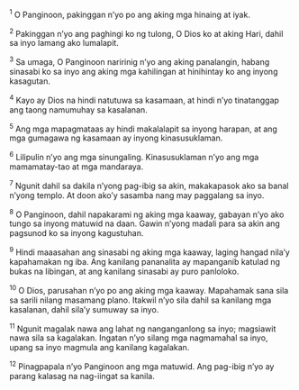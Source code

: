 <sup>1</sup>
O Panginoon, pakinggan nʼyo po ang aking mga hinaing at iyak. 

<sup>2</sup>
Pakinggan nʼyo ang paghingi ko ng tulong, O Dios ko at aking Hari, dahil sa inyo lamang ako lumalapit. 

<sup>3</sup>
Sa umaga, O Panginoon naririnig nʼyo ang aking panalangin, habang sinasabi ko sa inyo ang aking mga kahilingan at hinihintay ko ang inyong kasagutan. 

<sup>4</sup>
Kayo ay Dios na hindi natutuwa sa kasamaan, at hindi nʼyo tinatanggap ang taong namumuhay sa kasalanan. 

<sup>5</sup>
Ang mga mapagmataas ay hindi makalalapit sa inyong harapan, at ang mga gumagawa ng kasamaan ay inyong kinasusuklaman. 

<sup>6</sup>
Lilipulin nʼyo ang mga sinungaling. Kinasusuklaman nʼyo ang mga mamamatay-tao at mga mandaraya. 

<sup>7</sup>
Ngunit dahil sa dakila nʼyong pag-ibig sa akin, makakapasok ako sa banal nʼyong templo. At doon akoʼy sasamba nang may paggalang sa inyo. 

<sup>8</sup>
O Panginoon, dahil napakarami ng aking mga kaaway, gabayan nʼyo ako tungo sa inyong matuwid na daan. Gawin nʼyong madali para sa akin ang pagsunod ko sa inyong kagustuhan. 

<sup>9</sup>
Hindi maaasahan ang sinasabi ng aking mga kaaway, laging hangad nilaʼy kapahamakan ng iba. Ang kanilang pananalita ay mapanganib katulad ng bukas na libingan, at ang kanilang sinasabi ay puro panloloko. 

<sup>10</sup>
O Dios, parusahan nʼyo po ang aking mga kaaway. Mapahamak sana sila sa sarili nilang masamang plano. Itakwil nʼyo sila dahil sa kanilang mga kasalanan, dahil silaʼy sumuway sa inyo. 

<sup>11</sup>
Ngunit magalak nawa ang lahat ng nanganganlong sa inyo; magsiawit nawa sila sa kagalakan. Ingatan nʼyo silang mga nagmamahal sa inyo, upang sa inyo magmula ang kanilang kagalakan. 

<sup>12</sup>
Pinagpapala nʼyo Panginoon ang mga matuwid. Ang pag-ibig nʼyo ay parang kalasag na nag-iingat sa kanila.